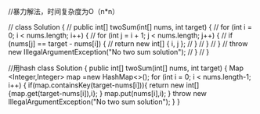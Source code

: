 //暴力解法，时间复杂度为O（n*n）

// class Solution {
//     public int[] twoSum(int[] nums, int target) {
//         for (int i = 0; i < nums.length; i++) {
//             for (int j = i + 1; j < nums.length; j++) {
//                 if (nums[j] == target - nums[i]) {
//                     return new int[] { i, j };
//                 }
//             }
//         }
//         throw new IllegalArgumentException("No two sum solution");
//     }
// }

//用hash
class Solution {
    public int[] twoSum(int[] nums, int target) {
        Map <Integer,Integer> map =new HashMap<>();
        for (int i = 0; i < nums.length-1; i++) {
            if(map.containsKey(target-nums[i])){
                return new int[] {map.get(target-nums[i]),i};
            }
            map.put(nums[i],i);
        }
        throw new IllegalArgumentException("No two sum solution");
    }
}